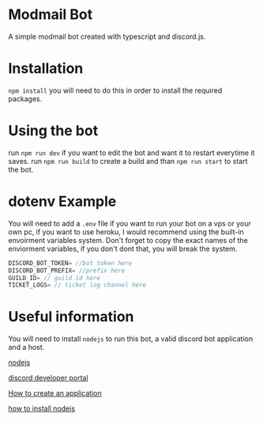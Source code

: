 # Modmail Bot
A simple modmail bot created with typescript and discord.js.

# Installation
`npm install` you will need to do this in order to install the required packages.

# Using the bot
run `npm run dev` if you want to edit the bot and want it to restart everytime it saves.
run `npm run build` to create a build and than `npm run start` to start the bot.

# dotenv Example
You will need to add a `.env` file if you want to run your bot on a vps or your own pc, if you want to use heroku, I would recommend using the built-in envoirment variables system. Don't forget to copy the exact names of the enviorment variables, if you don't dont that, you will break the system.

```ts
DISCORD_BOT_TOKEN= //bot token here
DISCORD_BOT_PREFIX= //prefix here
GUILD_ID= // guild id here
TICKET_LOGS= // ticket log channel here
```

# Useful information
You will need to install `nodejs` to run this bot, a valid discord bot application and a host.

[nodejs](https://nodejs.org/en/)

[discord developer portal](https://discord.com/developers/applications)

[How to create an application](https://discordpy.readthedocs.io/en/latest/discord.html)

[how to install nodejs](https://www.youtube.com/watch?v=qYwLOXjAiwM)

